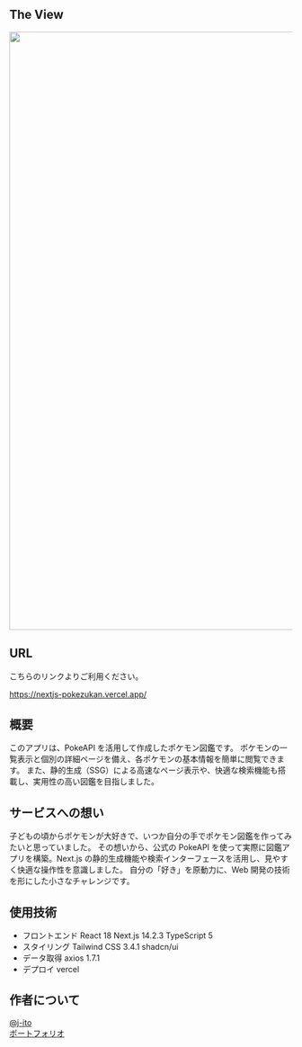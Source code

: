 ## The View

<img width="1064" src="https://github.com/user-attachments/assets/e5579b20-ee37-4ca6-8b2c-88a2e7502796">

## URL

こちらのリンクよりご利用ください。

https://nextjs-pokezukan.vercel.app/

## 概要

このアプリは、PokeAPI を活用して作成したポケモン図鑑です。
ポケモンの一覧表示と個別の詳細ページを備え、各ポケモンの基本情報を簡単に閲覧できます。
また、静的生成（SSG）による高速なページ表示や、快適な検索機能も搭載し、実用性の高い図鑑を目指しました。

## サービスへの想い

子どもの頃からポケモンが大好きで、いつか自分の手でポケモン図鑑を作ってみたいと思っていました。
その想いから、公式の PokeAPI を使って実際に図鑑アプリを構築。Next.js の静的生成機能や検索インターフェースを活用し、見やすく快適な操作性を意識しました。
自分の「好き」を原動力に、Web 開発の技術を形にした小さなチャレンジです。

## 使用技術

- フロントエンド React 18 Next.js 14.2.3 TypeScript 5
- スタイリング Tailwind CSS 3.4.1 shadcn/ui
- データ取得 axios 1.7.1
- デプロイ vercel

## 作者について

<a href="https://github.com/i-ji">@j-ito</a> <br>
<a href="https://j-ito-portfolio.vercel.app/">ポートフォリオ</a>
